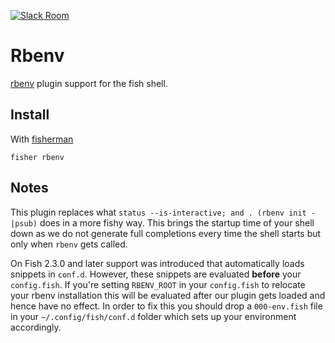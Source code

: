 [![Slack Room][slack-badge]][slack-link]

# Rbenv

[rbenv] plugin support for the fish shell.

## Install

With [fisherman]

```
fisher rbenv
```

## Notes

This plugin replaces what `status --is-interactive; and . (rbenv init -|psub)`
does in a more fishy way. This brings the startup time of your shell down
as we do not generate full completions every time the shell starts but only
when `rbenv` gets called.

On Fish 2.3.0 and later support was introduced that automatically loads
snippets in `conf.d`. However, these snippets are evaluated **before** your
`config.fish`. If you're setting `RBENV_ROOT` in your `config.fish` to
relocate your rbenv installation this will be evaluated after our plugin
gets loaded and hence have no effect. In order to fix this you should drop
a `000-env.fish` file in your `~/.config/fish/conf.d` folder which sets
up your environment accordingly.

[slack-link]: https://fisherman-wharf.herokuapp.com/
[slack-badge]: https://fisherman-wharf.herokuapp.com/badge.svg
[fisherman]: https://github.com/fisherman/fisherman
[rbenv]: https://github.com/rbenv/rbenv
